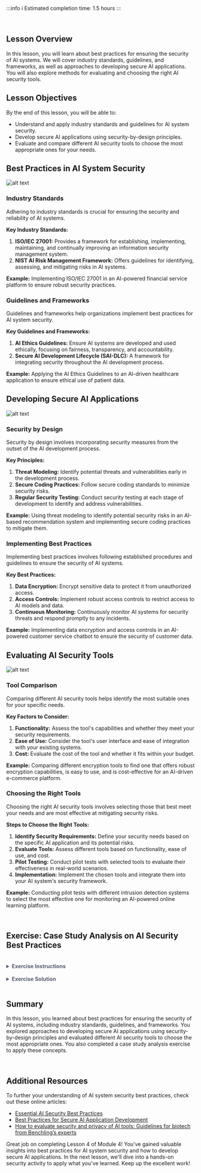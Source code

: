 <!-- # **Lesson 4: AI System Security Best Practices** -->

<br>

:::info
:information_source: Estimated completion time: 1.5 hours
:::

<br>

## **Lesson Overview**

In this lesson, you will learn about best practices for ensuring the security of AI systems. We will cover industry standards, guidelines, and frameworks, as well as approaches to developing secure AI applications. You will also explore methods for evaluating and choosing the right AI security tools.

## **Lesson Objectives**

By the end of this lesson, you will be able to:

- Understand and apply industry standards and guidelines for AI system security.
- Develop secure AI applications using security-by-design principles.
- Evaluate and compare different AI security tools to choose the most appropriate ones for your needs.

## **Best Practices in AI System Security**

![alt text](https://education-team-2020.s3.eu-west-1.amazonaws.com/ai-async-1/module-4-security-in-ai-safeguarding-the-future/lesson-4/ai-system-security.png)

### Industry Standards

Adhering to industry standards is crucial for ensuring the security and reliability of AI systems.

**Key Industry Standards:**

1. **ISO/IEC 27001:** Provides a framework for establishing, implementing, maintaining, and continually improving an information security management system.
2. **NIST AI Risk Management Framework:** Offers guidelines for identifying, assessing, and mitigating risks in AI systems.

**Example:** Implementing ISO/IEC 27001 in an AI-powered financial service platform to ensure robust security practices.

### Guidelines and Frameworks

Guidelines and frameworks help organizations implement best practices for AI system security.

**Key Guidelines and Frameworks:**

1. **AI Ethics Guidelines:** Ensure AI systems are developed and used ethically, focusing on fairness, transparency, and accountability.
2. **Secure AI Development Lifecycle (SAI-DLC):** A framework for integrating security throughout the AI development process.

**Example:** Applying the AI Ethics Guidelines to an AI-driven healthcare application to ensure ethical use of patient data.

## **Developing Secure AI Applications**

![alt text](https://education-team-2020.s3.eu-west-1.amazonaws.com/ai-async-1/module-4-security-in-ai-safeguarding-the-future/lesson-4/secure-ai-applications.png)

### Security by Design

Security by design involves incorporating security measures from the outset of the AI development process.

**Key Principles:**

1. **Threat Modeling:** Identify potential threats and vulnerabilities early in the development process.
2. **Secure Coding Practices:** Follow secure coding standards to minimize security risks.
3. **Regular Security Testing:** Conduct security testing at each stage of development to identify and address vulnerabilities.

**Example:** Using threat modeling to identify potential security risks in an AI-based recommendation system and implementing secure coding practices to mitigate them.

### Implementing Best Practices

Implementing best practices involves following established procedures and guidelines to ensure the security of AI systems.

**Key Best Practices:**

1. **Data Encryption:** Encrypt sensitive data to protect it from unauthorized access.
2. **Access Controls:** Implement robust access controls to restrict access to AI models and data.
3. **Continuous Monitoring:** Continuously monitor AI systems for security threats and respond promptly to any incidents.

**Example:** Implementing data encryption and access controls in an AI-powered customer service chatbot to ensure the security of customer data.

## **Evaluating AI Security Tools**

![alt text](https://education-team-2020.s3.eu-west-1.amazonaws.com/ai-async-1/module-4-security-in-ai-safeguarding-the-future/lesson-4/ai-security-tools.png)

### Tool Comparison

Comparing different AI security tools helps identify the most suitable ones for your specific needs.

**Key Factors to Consider:**

1. **Functionality:** Assess the tool's capabilities and whether they meet your security requirements.
2. **Ease of Use:** Consider the tool's user interface and ease of integration with your existing systems.
3. **Cost:** Evaluate the cost of the tool and whether it fits within your budget.

**Example:** Comparing different encryption tools to find one that offers robust encryption capabilities, is easy to use, and is cost-effective for an AI-driven e-commerce platform.

### Choosing the Right Tools

Choosing the right AI security tools involves selecting those that best meet your needs and are most effective at mitigating security risks.

**Steps to Choose the Right Tools:**

1. **Identify Security Requirements:** Define your security needs based on the specific AI application and its potential risks.
2. **Evaluate Tools:** Assess different tools based on functionality, ease of use, and cost.
3. **Pilot Testing:** Conduct pilot tests with selected tools to evaluate their effectiveness in real-world scenarios.
4. **Implementation:** Implement the chosen tools and integrate them into your AI system's security framework.

**Example:** Conducting pilot tests with different intrusion detection systems to select the most effective one for monitoring an AI-powered online learning platform.

<br />

## **Exercise: Case Study Analysis on AI Security Best Practices**

<br />

<details style="font-size: 14px; cursor: pointer; outline: none; color: #575d70;">
<summary><strong>Exercise Instructions</strong></summary>

Read the following case study and answer the questions based on the lesson content.

**Case Study:** A tech company is developing an AI-powered smart home system. The system collects and analyzes data from various sensors to automate home functions and enhance security. The company wants to ensure the highest level of security for the AI system and its users.

**Questions:**

1. What industry standards should the company follow to ensure robust security for the AI-powered smart home system?
2. How can the company incorporate security by design principles into the development of the AI system?
3. What best practices should the company implement to protect the data collected by the AI-powered smart home system?
4. What factors should the company consider when evaluating AI security tools for the smart home system?

</details>

<br />

<details style="font-size: 14px; cursor: pointer; outline: none; color: #575d70;">
<summary><strong>Exercise Solution</strong></summary>

**Question 1:** What industry standards should the company follow to ensure robust security for the AI-powered smart home system?

**Answer:** The company should follow industry standards such as ISO/IEC 27001 for establishing an information security management system and the NIST AI Risk Management Framework for identifying, assessing, and mitigating risks in AI systems.

**Question 2:** How can the company incorporate security by design principles into the development of the AI system?

**Answer:** The company can incorporate security by design principles by conducting threat modeling to identify potential threats, following secure coding practices, and performing regular security testing at each stage of development.

**Question 3:** What best practices should the company implement to protect the data collected by the AI-powered smart home system?

**Answer:** The company should implement best practices such as encrypting sensitive data, applying robust access controls to restrict access to the data, and continuously monitoring the system for security threats.

**Question 4:** What factors should the company consider when evaluating AI security tools for the smart home system?

**Answer:** The company should consider factors such as the functionality of the tools, their ease of use, cost, and the results of pilot testing to determine their effectiveness in real-world scenarios.

</details>

<br />

## **Summary**

In this lesson, you learned about best practices for ensuring the security of AI systems, including industry standards, guidelines, and frameworks. You explored approaches to developing secure AI applications using security-by-design principles and evaluated different AI security tools to choose the most appropriate ones. You also completed a case study analysis exercise to apply these concepts.

<br />

## **Additional Resources**

To further your understanding of AI system security best practices, check out these online articles:

- [Essential AI Security Best Practices](https://www.wiz.io/academy/ai-security-best-practices)
- [Best Practices for Secure AI Application Development](https://calypsoai.com/article/best-practices-for-secure-ai-application-development/)
- [How to evaluate security and privacy of AI tools: Guidelines for biotech from Benchling’s experts](https://www.benchling.com/blog/security-privacy-ai-tools)

Great job on completing Lesson 4 of Module 4! You've gained valuable insights into best practices for AI system security and how to develop secure AI applications. In the next lesson, we'll dive into a hands-on security activity to apply what you've learned. Keep up the excellent work!
